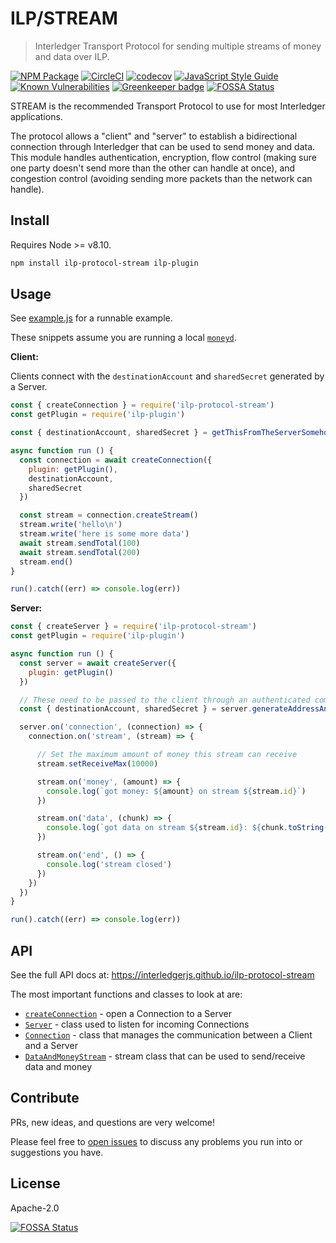 # ILP/STREAM
> Interledger Transport Protocol for sending multiple streams of money and data over ILP.

[![NPM Package](https://img.shields.io/npm/v/ilp-protocol-stream.svg?style=flat)](https://npmjs.org/package/ilp-protocol-stream)
[![CircleCI](https://circleci.com/gh/interledgerjs/ilp-protocol-stream.svg?style=shield)](https://circleci.com/gh/interledgerjs/ilp-protocol-stream)
[![codecov](https://codecov.io/gh/interledgerjs/ilp-protocol-stream/branch/master/graph/badge.svg)](https://codecov.io/gh/interledgerjs/ilp-protocol-stream)
[![JavaScript Style Guide](https://img.shields.io/badge/code_style-standard-brightgreen.svg)](https://standardjs.com)
[![Known Vulnerabilities](https://snyk.io/test/github/interledgerjs/ilp-protocol-stream/badge.svg)](https://snyk.io/test/github/interledgerjs/ilp-protocol-stream) [![Greenkeeper badge](https://badges.greenkeeper.io/interledgerjs/ilp-protocol-stream.svg)](https://greenkeeper.io/)
[![FOSSA Status](https://app.fossa.io/api/projects/git%2Bgithub.com%2Finterledgerjs%2Filp-protocol-stream.svg?type=shield)](https://app.fossa.io/projects/git%2Bgithub.com%2Finterledgerjs%2Filp-protocol-stream?ref=badge_shield)

STREAM is the recommended Transport Protocol to use for most Interledger applications.

The protocol allows a "client" and "server" to establish a bidirectional connection through Interledger that can be used to send money and data. This module handles authentication, encryption, flow control (making sure one party doesn't send more than the other can handle at once), and congestion control (avoiding sending more packets than the network can handle).

## Install

Requires Node >= v8.10.

```sh
npm install ilp-protocol-stream ilp-plugin
```

## Usage

See [example.js](./example.js) for a runnable example.

These snippets assume you are running a local [`moneyd`](https://github.com/interledgerjs/moneyd-xrp).

**Client:**

Clients connect with the `destinationAccount` and `sharedSecret` generated by a Server.

```js
const { createConnection } = require('ilp-protocol-stream')
const getPlugin = require('ilp-plugin')

const { destinationAccount, sharedSecret } = getThisFromTheServerSomehow()

async function run () {
  const connection = await createConnection({
    plugin: getPlugin(),
    destinationAccount,
    sharedSecret
  })

  const stream = connection.createStream()
  stream.write('hello\n')
  stream.write('here is some more data')
  await stream.sendTotal(100)
  await stream.sendTotal(200)
  stream.end()
}

run().catch((err) => console.log(err))
```

**Server:**

```js
const { createServer } = require('ilp-protocol-stream')
const getPlugin = require('ilp-plugin')

async function run () {
  const server = await createServer({
    plugin: getPlugin()
  })

  // These need to be passed to the client through an authenticated communication channel
  const { destinationAccount, sharedSecret } = server.generateAddressAndSecret()

  server.on('connection', (connection) => {
    connection.on('stream', (stream) => {

      // Set the maximum amount of money this stream can receive
      stream.setReceiveMax(10000)

      stream.on('money', (amount) => {
        console.log(`got money: ${amount} on stream ${stream.id}`)
      })

      stream.on('data', (chunk) => {
        console.log(`got data on stream ${stream.id}: ${chunk.toString('utf8')}`)
      })

      stream.on('end', () => {
        console.log('stream closed')
      })
    })
  })
}

run().catch((err) => console.log(err))
```

## API

See the full API docs at: https://interledgerjs.github.io/ilp-protocol-stream

The most important functions and classes to look at are:
- [`createConnection`](https://interledgerjs.github.io/ilp-protocol-stream/modules/_index_.html#createconnection) - open a Connection to a Server
- [`Server`](https://interledgerjs.github.io/ilp-protocol-stream/classes/_index_.server.html) - class used to listen for incoming Connections
- [`Connection`](https://interledgerjs.github.io/ilp-protocol-stream/classes/_connection_.connection.html) - class that manages the communication between a Client and a Server
- [`DataAndMoneyStream`](https://interledgerjs.github.io/ilp-protocol-stream/classes/_stream_.dataandmoneystream.html) - stream class that can be used to send/receive data and money

## Contribute

PRs, new ideas, and questions are very welcome!

Please feel free to [open issues](https://github.com/interledgerjs/ilp-protocol-stream/issues/new) to discuss any problems you run into or suggestions you have.

## License

Apache-2.0

[![FOSSA Status](https://app.fossa.io/api/projects/git%2Bgithub.com%2Finterledgerjs%2Filp-protocol-stream.svg?type=large)](https://app.fossa.io/projects/git%2Bgithub.com%2Finterledgerjs%2Filp-protocol-stream?ref=badge_large)
